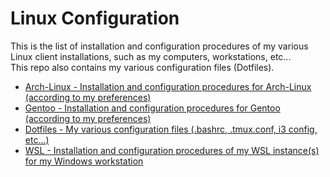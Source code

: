 # Linux Configuration

This is the list of installation and configuration procedures of my various Linux client installations, such as my computers, workstations, etc...   
This repo also contains my various configuration files (Dotfiles).    

* [Arch-Linux - Installation and configuration procedures for Arch-Linux (according to my preferences)](https://github.com/Antiz96/Linux-Configuration/tree/main/Arch-Linux)
* [Gentoo - Installation and configuration procedures for Gentoo (according to my preferences)](https://github.com/Antiz96/Linux-Configuration/tree/main/Gentoo)
* [Dotfiles - My various configuration files (.bashrc, .tmux.conf, i3 config, etc...)  ](https://github.com/Antiz96/Linux-Configuration/tree/main/Dotfiles)
* [WSL - Installation and configuration procedures of my WSL instance(s) for my Windows workstation](https://github.com/Antiz96/Linux-Configuration/tree/main/WSL)
